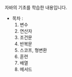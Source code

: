 자바의 기초를 학습한 내용입니다.
- 목차 :
  1. 변수
  2. 연산자
  3. 조건문
  4. 반복문
  5. 스코프, 형변환
  6. 훈련
  7. 배열
  8. 메서드
